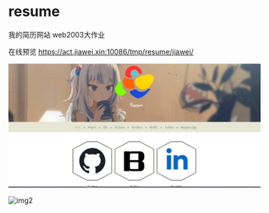 # resume

我的简历网站 web2003大作业

在线预览
https://act.jiawei.xin:10086/tmp/resume/jiawei/

  ![img1](https://github.com/xinjiawei/resume/blob/main/example/4U%5B7LX%60%7BWEWZ%5DGME%24JN%25M%60M.png)
  
  ![img2](https://github.com/xinjiawei/resume/blob/main/example/G7IRGS%252VB%5DUE5%24F%60%60SV7X.png)
